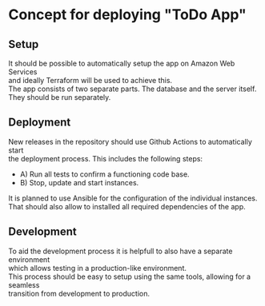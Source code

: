 
# Concept for deploying "ToDo App"

## Setup

It should be possible to automatically setup the app on Amazon Web Services  
and ideally Terraform will be used to achieve this.  
The app consists of two separate parts. The database and the server itself.
They should be run separately. 

## Deployment

New releases in the repository should use Github Actions to automatically start  
the deployment process.
This includes the following steps:  
* A) Run all tests to confirm a functioning code base.
* B) Stop, update and start instances.

It is planned to use Ansible for the configuration of the individual instances.  
That should also allow to installed all required dependencies of the app.

## Development

To aid the development process it is helpfull to also have a separate environment  
which allows testing in a production-like environment.  
This process should be easy to setup using the same tools, allowing for a seamless  
transition from development to production.
